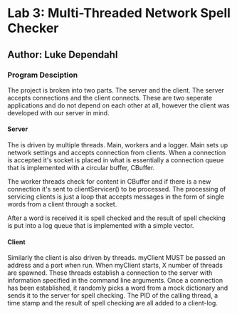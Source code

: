 # Lab 3: Multi-Threaded Network Spell Checker
## Author: Luke Dependahl


### Program Desciption

The project is broken into two parts. The server and the client.
The server accepts connections and the client connects. These are two seperate applications and do not depend on each other at all, however the client was developed with our server in mind.


#### Server

The is driven by multiple threads. Main, workers and a logger.
Main sets up network settings and accepts connection from clients.
When a connection is accepted it's socket is placed in what is essentially a connection queue that is implemented with a circular buffer, CBuffer.

The worker threads check for content in CBuffer and if there is a new connection it's sent to clientServicer() to be processed. The processing of servicing clients is just a loop that accepts messages in the form of single words from a client through a socket.

After a word is received it is spell checked and the result of spell checking is put into a log queue that is implemented with a simple vector.

#### Client

Similarly the client is also driven by threads. myClient MUST be passed an address and a port when run. When myClient starts, X number of threads are spawned. These threads establish a connection to the server with information specified in the command line arguments. Once a connection has been established, it randomly picks a word from a mock dictionary and sends it to the server for spell checking. The PID of the calling thread, a time stamp and the result of spell checking are all added to a client-log.